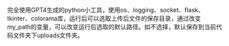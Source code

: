 完全使用GPT4生成的python小工具，使用os、logging、socket、flask、tkinter、colorama库，运行后可以选取上传后文件的保存目录，通过改变my_path的变量，可以改变运行后选取的默认路径。如不选择，默认保存到当前代码文件夹下uploads文件夹。
